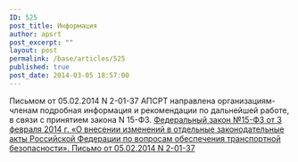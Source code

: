 ```yaml
---
ID: 525
post_title: Информация
author: apsrt
post_excerpt: ""
layout: post
permalink: /base/articles/525
published: true
post_date: 2014-03-05 18:57:00
---
```

Письмом от 05.02.2014 N 2-01-37 АПСРТ направлена организациям-членам подробная информация и рекомендации по дальнейшей работе, в связи с принятием закона N 15-ФЗ.
<a href="http://www.apsrt.ru/docs/l121.doc"><span style="text-decoration: underline;"> Федеральный закон №15-ФЗ от 3 февраля 2014 г. «О внесении изменений в отдельные законодательные акты Российской Федерации по вопросам обеспечения транспортной безопасности». </span></a>
<a href="http://www.apsrt.ru/docs/l122.rtf"><span style="text-decoration: underline;"> Письмо от 05.02.2014 N 2-01-37 </span></a>